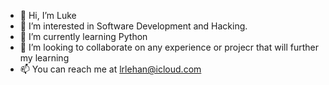- 👋 Hi, I’m Luke
- 👀 I’m interested in Software Development and Hacking.
- 🌱 I’m currently learning Python
- 💞️ I’m looking to collaborate on any experience or projecr that will further my learning
- 📫 You can reach me at lrlehan@icloud.com

<!---
lukelhn/lukelhn is a ✨ special ✨ repository because its `README.md` (this file) appears on your GitHub profile.
You can click the Preview link to take a look at your changes.
--->
